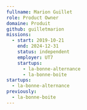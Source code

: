```yaml
---
fullname: Marion Guillet
role: Product Owner
domaine: Produit
github: guilletmarion
missions:
  - start: 2019-10-21
    end: 2024-12-31
    status: independent
    employer: UT7
    startups:
      - la-bonne-alternance
      - la-bonne-boite
startups:
  - la-bonne-alternance
previously:
  - la-bonne-boite
---
```

